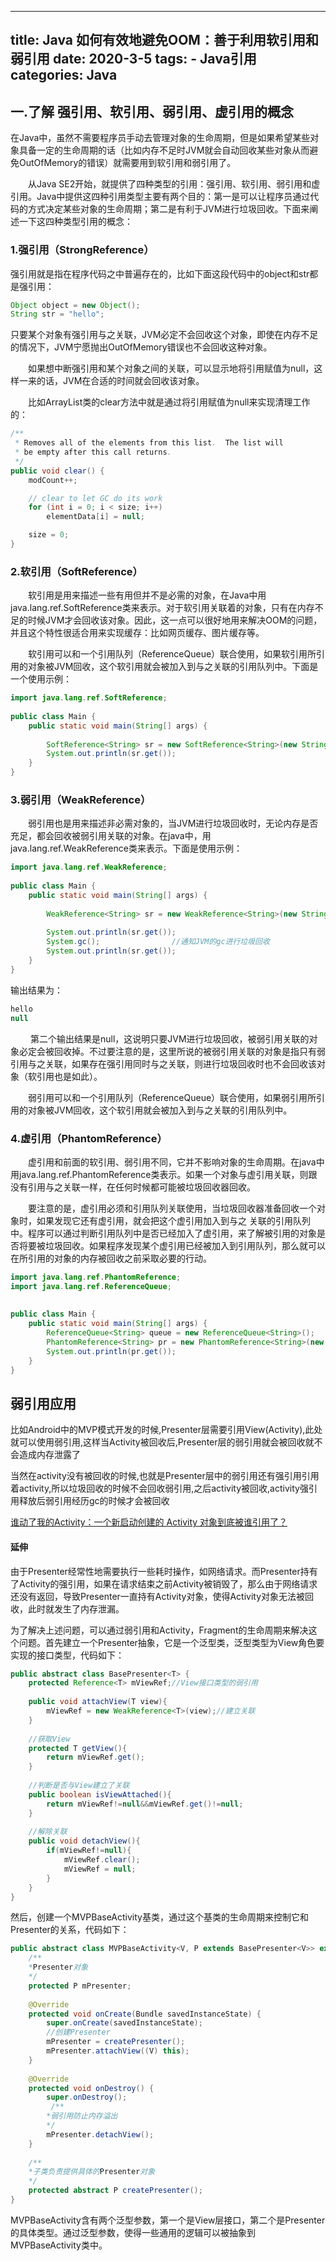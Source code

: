 
---
title: Java 如何有效地避免OOM：善于利用软引用和弱引用
date: 2020-3-5
tags:
	- Java引用
categories: Java
---

## 一.了解 强引用、软引用、弱引用、虚引用的概念

在Java中，虽然不需要程序员手动去管理对象的生命周期，但是如果希望某些对象具备一定的生命周期的话（比如内存不足时JVM就会自动回收某些对象从而避免OutOfMemory的错误）就需要用到软引用和弱引用了。

　　从Java SE2开始，就提供了四种类型的引用：强引用、软引用、弱引用和虚引用。Java中提供这四种引用类型主要有两个目的：第一是可以让程序员通过代码的方式决定某些对象的生命周期；第二是有利于JVM进行垃圾回收。下面来阐述一下这四种类型引用的概念：

<!-- more -->

### 1.强引用（StrongReference）

强引用就是指在程序代码之中普遍存在的，比如下面这段代码中的object和str都是强引用：

```java
Object object = new Object();
String str = "hello";
```

只要某个对象有强引用与之关联，JVM必定不会回收这个对象，即使在内存不足的情况下，JVM宁愿抛出OutOfMemory错误也不会回收这种对象。

　　如果想中断强引用和某个对象之间的关联，可以显示地将引用赋值为null，这样一来的话，JVM在合适的时间就会回收该对象。

　　比如ArrayList类的clear方法中就是通过将引用赋值为null来实现清理工作的：

```java
/**
 * Removes all of the elements from this list.  The list will
 * be empty after this call returns.
 */
public void clear() {
    modCount++;

    // clear to let GC do its work
    for (int i = 0; i < size; i++)
        elementData[i] = null;

    size = 0;
}
```

### 2.软引用（SoftReference）

　　软引用是用来描述一些有用但并不是必需的对象，在Java中用java.lang.ref.SoftReference类来表示。对于软引用关联着的对象，只有在内存不足的时候JVM才会回收该对象。因此，这一点可以很好地用来解决OOM的问题，并且这个特性很适合用来实现缓存：比如网页缓存、图片缓存等。

　　软引用可以和一个引用队列（ReferenceQueue）联合使用，如果软引用所引用的对象被JVM回收，这个软引用就会被加入到与之关联的引用队列中。下面是一个使用示例：

```java
import java.lang.ref.SoftReference;
 
public class Main {
    public static void main(String[] args) {
         
        SoftReference<String> sr = new SoftReference<String>(new String("hello"));
        System.out.println(sr.get());
    }
}
```
### 3.弱引用（WeakReference）

　　弱引用也是用来描述非必需对象的，当JVM进行垃圾回收时，无论内存是否充足，都会回收被弱引用关联的对象。在java中，用java.lang.ref.WeakReference类来表示。下面是使用示例：

```java
import java.lang.ref.WeakReference;
 
public class Main {
    public static void main(String[] args) {
     
        WeakReference<String> sr = new WeakReference<String>(new String("hello"));
         
        System.out.println(sr.get());
        System.gc();                //通知JVM的gc进行垃圾回收
        System.out.println(sr.get());
    }
}
```

输出结果为：

```java
hello
null
```
　　
第二个输出结果是null，这说明只要JVM进行垃圾回收，被弱引用关联的对象必定会被回收掉。不过要注意的是，这里所说的被弱引用关联的对象是指只有弱引用与之关联，如果存在强引用同时与之关联，则进行垃圾回收时也不会回收该对象（软引用也是如此）。

　　弱引用可以和一个引用队列（ReferenceQueue）联合使用，如果弱引用所引用的对象被JVM回收，这个软引用就会被加入到与之关联的引用队列中。

### 4.虚引用（PhantomReference）

　　虚引用和前面的软引用、弱引用不同，它并不影响对象的生命周期。在java中用java.lang.ref.PhantomReference类表示。如果一个对象与虚引用关联，则跟没有引用与之关联一样，在任何时候都可能被垃圾回收器回收。

　　要注意的是，虚引用必须和引用队列关联使用，当垃圾回收器准备回收一个对象时，如果发现它还有虚引用，就会把这个虚引用加入到与之 关联的引用队列中。程序可以通过判断引用队列中是否已经加入了虚引用，来了解被引用的对象是否将要被垃圾回收。如果程序发现某个虚引用已经被加入到引用队列，那么就可以在所引用的对象的内存被回收之前采取必要的行动。

```java
import java.lang.ref.PhantomReference;
import java.lang.ref.ReferenceQueue;
 
 
public class Main {
    public static void main(String[] args) {
        ReferenceQueue<String> queue = new ReferenceQueue<String>();
        PhantomReference<String> pr = new PhantomReference<String>(new String("hello"), queue);
        System.out.println(pr.get());
    }
}
```

## 弱引用应用

比如Android中的MVP模式开发的时候,Presenter层需要引用View(Activity),此处就可以使用弱引用,这样当Activity被回收后,Presenter层的弱引用就会被回收就不会造成内存泄露了

当然在activity没有被回收的时候,也就是Presenter层中的弱引用还有强引用引用着activity,所以垃圾回收的时候不会回收弱引用,之后activity被回收,activity强引用释放后弱引用经历gc的时候才会被回收

[谁动了我的Activity：一个新启动创建的 Activity 对象到底被谁引用了？](https://blog.csdn.net/weixin_44339238/article/details/103924373)

#### 延伸

由于Presenter经常性地需要执行一些耗时操作，如网络请求。而Presenter持有了Activity的强引用，如果在请求结束之前Activity被销毁了，那么由于网络请求还没有返回，导致Presenter一直持有Activity对象，使得Activity对象无法被回收，此时就发生了内存泄漏。

为了解决上述问题，可以通过弱引用和Activity，Fragment的生命周期来解决这个问题。首先建立一个Presenter抽象，它是一个泛型类，泛型类型为View角色要实现的接口类型，代码如下：

```java
public abstract class BasePresenter<T> {
    protected Reference<T> mViewRef;//View接口类型的弱引用
    
    public void attachView(T view){
        mViewRef = new WeakReference<T>(view);//建立关联
    }
    
    //获取View
    protected T getView(){
        return mViewRef.get();
    }
    
    //判断是否与View建立了关联
    public boolean isViewAttached(){
        return mViewRef!=null&&mViewRef.get()!=null;
    }
    
    //解除关联
    public void detachView(){
        if(mViewRef!=null){
            mViewRef.clear();
            mViewRef = null;
        }
    }
}
```

然后，创建一个MVPBaseActivity基类，通过这个基类的生命周期来控制它和Presenter的关系，代码如下：

```java
public abstract class MVPBaseActivity<V, P extends BasePresenter<V>> extends Activity {
    /**
    *Presenter对象
    */
    protected P mPresenter;
    
    @Override
    protected void onCreate(Bundle savedInstanceState) {
        super.onCreate(savedInstanceState);
        //创建Presenter
        mPresenter = createPresenter();
        mPresenter.attachView((V) this);
    }
    
    @Override
    protected void onDestroy() {
        super.onDestroy();
         /**
        *弱引用防止内存溢出
        */
        mPresenter.detachView();
    }
    
    /**
    *子类负责提供具体的Presenter对象
    */
    protected abstract P createPresenter();
}
```

MVPBaseActivity含有两个泛型参数，第一个是View层接口，第二个是Presenter的具体类型。通过泛型参数，使得一些通用的逻辑可以被抽象到MVPBaseActivity类中。
